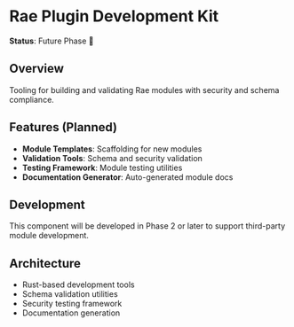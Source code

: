 # Rae Plugin Development Kit

**Status**: Future Phase 🔧

## Overview
Tooling for building and validating Rae modules with security and schema compliance.

## Features (Planned)
- **Module Templates**: Scaffolding for new modules
- **Validation Tools**: Schema and security validation
- **Testing Framework**: Module testing utilities
- **Documentation Generator**: Auto-generated module docs

## Development
This component will be developed in Phase 2 or later to support third-party module development.

## Architecture
- Rust-based development tools
- Schema validation utilities
- Security testing framework
- Documentation generation 